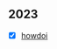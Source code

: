 ## 2023
- [x] [howdoi](https://github.com/2022Jean/Programming-notes/blob/main/%E7%AC%94%E8%AE%B0/howdoi/202301281039.md) 
